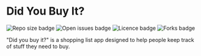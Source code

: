 # Did You Buy It?

![Repo size badge](https://img.shields.io/github/repo-size/gigili/did-you-buy-it-android?style=for-the-badge)
![Open issues badge](https://img.shields.io/github/issues/gigili/did-you-buy-it-android?style=for-the-badge)
![Licence badge](https://img.shields.io/github/license/gigili/did-you-buy-it-android?style=for-the-badge)
![Forks badge](https://img.shields.io/github/forks/gigili/did-you-buy-it-android?style=for-the-badge)
<!--![Stars badge](https://img.shields.io/github/stars/gigili/did-you-buy-it-android?style=for-the-badge)-->
<!--![Top language badge](https://img.shields.io/github/languages/top/gigili/did-you-buy-it-android?style=for-the-badge)-->

"Did you buy it?" is a shopping list app designed to help people keep track of stuff they need to buy.